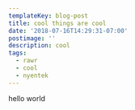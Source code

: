 ```yaml
---
templateKey: blog-post
title: cool things are cool
date: '2018-07-16T14:29:31-07:00'
postimage: ''
description: cool
tags:
  - rawr
  - cool
  - nyentek
---
```

hello world
